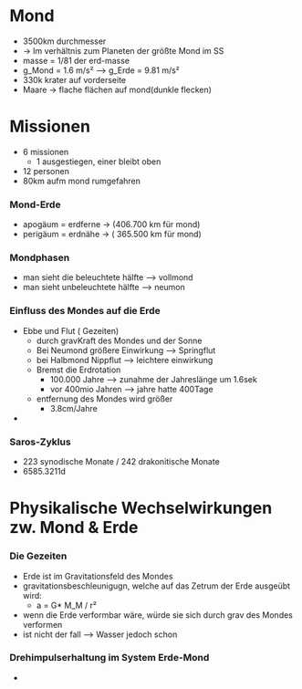 # Mond

* 3500km durchmesser
* -> Im verhältnis zum Planeten der größte Mond im SS
* masse = 1/81 der erd-masse
* g_Mond = 1.6 m/s² --> g_Erde = 9.81 m/s²
* 330k krater auf vorderseite
* Maare -> flache flächen auf mond(dunkle flecken)

# Missionen
* 6 missionen
	* 1 ausgestiegen, einer bleibt oben
* 12 personen
* 80km aufm mond rumgefahren

### Mond-Erde

* apogäum = erdferne -> (406.700 km für mond)
* perigäum = erdnähe -> ( 365.500 km für mond)


### Mondphasen

* man sieht die beleuchtete hälfte --> vollmond
* man sieht unbeleuchtete hälfte --> neumon


### Einfluss des Mondes auf die Erde

* Ebbe und Flut ( Gezeiten)
	* durch gravKraft des Mondes und der Sonne
	* Bei Neumond größere Einwirkung --> Springflut
	* bei Halbmond Nippflut -->  leichtere einwirkung
	* Bremst die Erdrotation
		* 100.000 Jahre --> zunahme der Jahreslänge um 1.6sek
		* vor 400mio Jahren --> jahre hatte 400Tage
	* entfernung des Mondes wird größer
		* 3.8cm/Jahre
* 

### Saros-Zyklus
* 223 synodische Monate / 242 drakonitische Monate
* 6585.3211d

# Physikalische Wechselwirkungen zw. Mond & Erde

### Die Gezeiten
* Erde ist im Gravitationsfeld des Mondes
* gravitationsbeschleunigugn, welche auf das Zetrum der Erde ausgeübt wird:
	* a = G* M_M / r²
* wenn die Erde verformbar wäre, würde sie sich durch grav des Mondes verformen
* ist nicht der fall --> Wasser jedoch schon

### Drehimpulserhaltung im System Erde-Mond
* 
